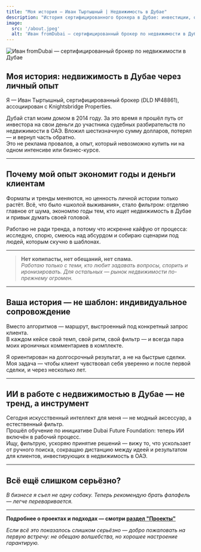 ```yaml
---
title: "Моя история — Иван Тыртышный | Недвижимость в Дубае"
description: "История сертифицированного брокера в Дубае: инвестиции, ошибки, победы, искусственный интеллект и сценарный подход для опытных инвесторов."
image:
  src: '/about.jpeg'
  alt: 'Иван fromDubai — сертифицированный брокер по недвижимости в Дубае'
---
```


![Иван fromDubai — сертифицированный брокер по недвижимости в Дубае](/about.jpeg)

## Моя история: недвижимость в Дубае через личный опыт

Я — Иван Тыртышный, сертифицированный брокер (DLD №48861), ассоциирован с Knightsbridge Properties.

Дубай стал моим домом в 2014 году. За это время я прошёл путь от инвестора на свои деньги до участника судебных разбирательств по недвижимости в ОАЭ. Вложил шестизначную сумму долларов, потерял — и вернул часть обратно.  
Это не реклама провалов, а опыт, который невозможно купить ни на одном интенсиве или бизнес-курсе.

---

## Почему мой опыт экономит годы и деньги клиентам

Форматы и тренды меняются, но ценность личной истории только растёт. Всё, что было «школой выживания», стало фильтром: отделяю главное от шума, экономлю годы тем, кто ищет недвижимость в Дубае и привык думать своей головой.

Работаю не ради тренда, а потому что искренне кайфую от процесса: исследую, спорю, смеюсь над абсурдом и собираю сценарии под людей, которым скучно в шаблонах.

---

> **Нет копипасты, нет обещаний, нет спама.**  
> _Работаю только с теми, кто любит задавать вопросы, спорить и иронизировать. Для остальных — рынок недвижимости по-прежнему огромен._

---

## Ваша история — не шаблон: индивидуальное сопровождение

Вместо алгоритмов — маршрут, выстроенный под конкретный запрос клиента.  
В каждом кейсе свой темп, свой ритм, свой фильтр — и всегда пара моих ироничных комментариев в комплекте.

Я ориентирован на долгосрочный результат, а не на быстрые сделки.  
Моя задача — чтобы клиент чувствовал себя уверенно и после первой сделки, и через несколько лет.

---

## ИИ в работе с недвижимостью в Дубае — не тренд, а инструмент

Сегодня искусственный интеллект для меня — не модный аксессуар, а естественный фильтр.  
Прошёл обучение по инициативе Dubai Future Foundation: теперь ИИ включён в рабочий процесс.  
Ищу, фильтрую, ускоряю принятие решений — вижу то, что ускользает от ручного поиска, сокращаю дистанцию между идеей и результатом для клиентов, инвестирующих в недвижимость в ОАЭ.

---

## Всё ещё слишком серьёзно?

_В бизнесе я съел не одну собаку. Теперь рекомендую брать фалафель — легче переваривается._

---

**Подробнее о проектах и подходах — смотри <a href="/projects" class="!text-black !underline hover:!text-black font-normal">раздел "Проекты"</a>**

_Если всё это показалось слишком серьёзно — добро пожаловать на первую встречу: не обещаю волшебства, но хорошее настроение гарантирую._
